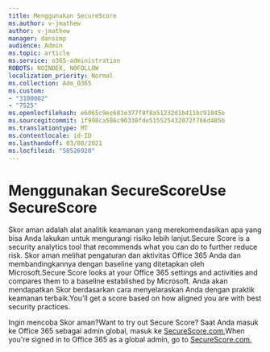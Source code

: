 ```yaml
---
title: Menggunakan SecureScore
ms.author: v-jmathew
author: v-jmathew
manager: dansimp
audience: Admin
ms.topic: article
ms.service: o365-administration
ROBOTS: NOINDEX, NOFOLLOW
localization_priority: Normal
ms.collection: Adm_O365
ms.custom:
- "3100002"
- "7525"
ms.openlocfilehash: e6065c9ec681e377f8f8a51232d1b411bc91845e
ms.sourcegitcommit: 1f998ca586c90330fde515525432072f766d485b
ms.translationtype: MT
ms.contentlocale: id-ID
ms.lasthandoff: 03/08/2021
ms.locfileid: "50526920"
---
```

# <a name="use-securescore"></a><span data-ttu-id="682df-102">Menggunakan SecureScore</span><span class="sxs-lookup"><span data-stu-id="682df-102">Use SecureScore</span></span>

<span data-ttu-id="682df-103">Skor aman adalah alat analitik keamanan yang merekomendasikan apa yang bisa Anda lakukan untuk mengurangi risiko lebih lanjut.</span><span class="sxs-lookup"><span data-stu-id="682df-103">Secure Score is a security analytics tool that recommends what you can do to further reduce risk.</span></span> <span data-ttu-id="682df-104">Skor aman melihat pengaturan dan aktivitas Office 365 Anda dan membandingkannya dengan baseline yang ditetapkan oleh Microsoft.</span><span class="sxs-lookup"><span data-stu-id="682df-104">Secure Score looks at your Office 365 settings and activities and compares them to a baseline established by Microsoft.</span></span> <span data-ttu-id="682df-105">Anda akan mendapatkan Skor berdasarkan cara menyelaraskan Anda dengan praktik keamanan terbaik.</span><span class="sxs-lookup"><span data-stu-id="682df-105">You’ll get a score based on how aligned you are with best security practices.</span></span>

<span data-ttu-id="682df-106">Ingin mencoba Skor aman?</span><span class="sxs-lookup"><span data-stu-id="682df-106">Want to try out Secure Score?</span></span> <span data-ttu-id="682df-107">Saat Anda masuk ke Office 365 sebagai admin global, masuk ke [SecureScore.com.](https://securescore.office.com/)</span><span class="sxs-lookup"><span data-stu-id="682df-107">When you're signed in to Office 365 as a global admin, go to [SecureScore.com.](https://securescore.office.com/)</span></span>
